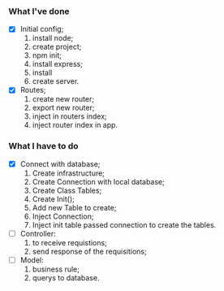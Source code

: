 ### What I've done

- [X] Initial config;
   1. install node;
   2. create project;
   3. npm init;
   4. install express;
   5. install  
   6. create server.
- [X] Routes;
   1. create new router;
   2. export new router;
   3. inject in routers index;
   4. inject router index in app.

### What I have to do

- [X] Connect with database;
  1. Create infrastructure;
  2. Create Connection with local database;
  3. Create Class Tables;
  4. Create Init();
  5. Add new Table to create;
  6. Inject Connection;
  7. Inject init table passed connection to create the tables.
- [ ] Controller:
   1. to receive requistions;
   2. send response of the requisitions;
- [ ] Model:
   1. business rule;
   2. querys to database.
